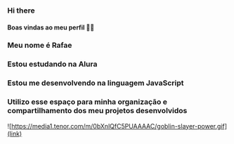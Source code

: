 ### Hi there
#### Boas vindas ao meu perfil 💙💙
### Meu nome é Rafae

### Estou estudando na Alura
### Estou me desenvolvendo na linguagem JavaScript
### Utilizo esse espaço para minha organização e compartilhamento dos meu projetos desenvolvidos

![https://media1.tenor.com/m/0bXnlQfC5PUAAAAC/goblin-slayer-power.gif](link)




